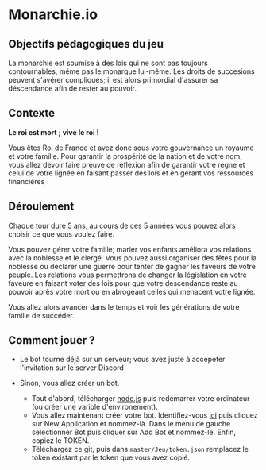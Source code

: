 # Monarchie.io

## Objectifs pédagogiques du jeu

La monarchie est soumise à des lois qui ne sont pas toujours contournables, même pas le monarque lui-même. Les droits de succesions peuvent s'avérer compliqués; il est alors primordial d'assurer sa déscendance afin de rester au pouvoir.

## Contexte

**Le roi est mort ; vive le roi !**

Vous êtes Roi de France et avez donc sous votre gouvernance un royaume et votre famille. Pour garantir la prospérité de la nation et de votre nom, vous allez devoir faire preuve de reflexion afin de garantir votre règne et celui de votre lignée en faisant passer des lois et en gérant vos ressources financières

## Déroulement 

Chaque tour dure 5 ans, au cours de ces 5 années vous pouvez alors choisir ce que vous voulez faire.

Vous pouvez gérer votre famille; marier vos enfants améliora vos relations avec la noblesse et le clergé. Vous pouvez aussi organiser des fêtes pour la noblesse ou déclarer une guerre pour tenter de gagner les faveurs de votre peuple.
Les relations vous permettrons de changer la législation en votre faveure en faisant voter des lois pour que votre descendance reste au pouvoir après votre mort ou en abrogeant celles qui menacent votre lignée.

Vous allez alors avancer dans le temps et voir les générations de votre famille de succéder.

## Comment jouer ?

* Le bot tourne déjà sur un serveur; vous avez juste à accepeter l'invitation sur le server Discord

* Sinon, vous allez créer un bot.
    + Tout d'abord, télécharger [node.js](https://nodejs.org/en/download/) puis redémarrer votre ordinateur (ou créer une varible d'environement).
    + Vous allez maintenant créer votre bot. Identifiez-vous [ici](https://discordapp.com/developers/applications/) puis cliquez sur New Application et nommez-là. Dans le menu de gauche selectionner Bot puis cliquer sur Add Bot et nommez-le. Enfin, copiez le TOKEN.
    + Téléchargez ce git, puis dans `master/Jeu/token.json` remplacez le token existant par le token que vous avez copié.